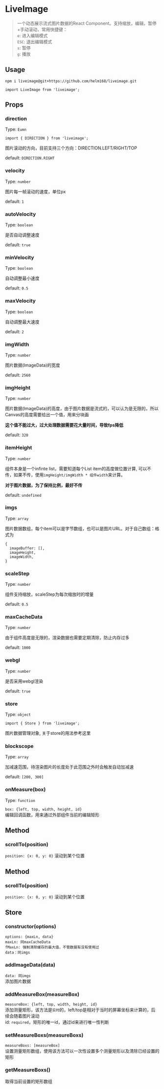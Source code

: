 # LiveImage
> 一个动态展示流式图片数据的React Component。支持缩放，编辑，暂停+手动滚动，常用快捷键：  
>`e`: 进入编辑模式  
>`ESC`: 退出编辑模式  
>`s`: 暂停  
>`g`: 播放

## Usage
```
npm i liveimage@git+https://github.com/helm168/liveimage.git

import LiveImage from 'liveimage';
```

## Props
### direction
Type: `Eumn`

`import { DIRECTION } from 'liveimage';`

图片滚动的方向，目前支持三个方向：DIRECTION.LEFT/RIGHT/TOP  

default: `DIRECTION.RIGHT`

### velocity
Type: `number`  

图片每一帧滚动的速度，单位px  

default: `1`

### autoVelocity
Type: `boolean`

是否自动调整速度

default: `true`

### minVelocity
Type: `boolean`

自动调整最小速度

default: `0.5`

### maxVelocity
Type: `boolean`

自动调整最大速度

default: `2`

### imgWidth
Type: `number`  

图片数据(ImageData)的宽度  

default: `2560`

### imgHeight
Type: `number`  

图片数据(ImageData)的高度，由于图片数据是流式的，可以认为是无限的，所以Canvas的高度需要给出一个值，用来分块画  

**这个值不能过大，过大处理数据需要花大量时间，导致fps降低**  

default: `320`

### itemHeight
Type: `number`  

组件本身是一个infinte list，需要知道每个List item的高度做位置计算, 可以不传，如果不传，使用`imgHeight/imgWidth * 组件width`来计算。

**对于图片数据，为了保持比例，最好不传**  

default: `undefined`

### imgs
Type: `array`  

图片数据数组，每个item可以是字节数组，也可以是图片URL。对于自己数组：格式为
```
{
  imageBuffer: [],
  imageHeight,
  imageWidth,
}
```

### scaleStep
Type: `number`  

组件支持缩放，scaleStep为每次缩放时的增量  

default: `0.5`

### maxCacheData
Type: `number`  

由于组件高度是无限的，渲染数据也需要定期清除，防止内存过多  

default: `1000`

### webgl
Type: `number`

是否采用webgl渲染  

default: `true`

### store
Type: `object`

`import { Store } from 'liveimage';`

图片数据管理对象, 关于store的用法参考这里

### blockscope
Type: `array`

加减速范围，待渲染图片的长度处于此范围之外时会触发自动加减速

default: `[200, 300]`

### onMeasure(box)
Type: `function`

`box: {left, top, width, height, id}`  
编辑回调函数，用来通过外部组件当前的编辑矩形

## Method
### scrollTo(position)
`position: {x: 0, y: 0}`
滚动到某个位置

## Method
### scrollTo(position)
`position: {x: 0, y: 0}`
滚动到某个位置


## Store
### constructor(options)
```
options: {maxLn, data}
maxLn: 同maxCacheData
fMaxLn: 强制清除缓存的最大值，不管数据有没有使用过
data：同imgs
```

### addImageData(data)
`data: 同imgs`  
添加图片数据

### addMeasureBox(measureBox)
`measureBox: {left, top, width, height, id}`  
添加测量矩形，该方法是`实时`的，left/top是相对于当时的屏幕坐标来计算的，后续会随着图片滚动  
id: `required`，矩形的唯一id，通过id来进行唯一性判断

### setMeasureBoxs(measureBoxs)
`measureBoxs: [measureBox]`  
设置测量矩形数组，使用该方法可以一次性设置多个测量矩形以及清除已经设置的矩形

### getMeasureBoxs()
取得当前设置的矩形数组
